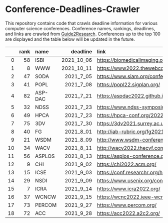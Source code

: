 # Conference-Deadlines-Crawler

This repository contains code that crawls deadline information for various computer science conferences. 
Conference names, rankings, deadlines, and links are crawled from [Guide2Research](https://www.guide2research.com/topconf/).
Conferences up to the top 100 are displayed and the table below will be updated in the future.

|    |   rank | name    |   deadline | link                                                  |
|---:|-------:|:--------|-----------:|:------------------------------------------------------|
|  0 |     58 | ISBI    | 2021_10_06 | https://biomedicalimaging.org/2022/                   |
|  1 |      8 | WWW     | 2021_10_11 | https://www2022.thewebconf.org/                       |
|  2 |     47 | SODA    |  2021_7_05 | https://www.siam.org/conferences/cm/conference/soda22 |
|  3 |     41 | POPL    |  2021_7_08 | https://popl22.sigplan.org/                           |
|  4 |     82 | ASP-DAC |  2021_7_21 | https://aspdac2022.github.io/index.html               |
|  5 |     32 | NDSS    |  2021_7_23 | https://www.ndss-symposium.org/ndss2022/              |
|  6 |     49 | HPCA    |  2021_7_23 | https://hpca-conf.org/2022/                           |
|  7 |     75 | 3DV     |  2021_7_30 | https://3dv2021.surrey.ac.uk/                         |
|  8 |     40 | FG      |  2021_8_01 | http://iab-rubric.org/fg2021/                         |
|  9 |     21 | WSDM    |  2021_8_09 | http://www.wsdm-conference.org/2022/                  |
| 10 |     34 | WACV    |  2021_8_11 | http://wacv2022.thecvf.com/home                       |
| 11 |     56 | ASPLOS  |  2021_8_13 | https://asplos-conference.org/                        |
| 12 |      9 | CHI     |  2021_9_02 | https://chi2022.acm.org/                              |
| 13 |     15 | ICSE    |  2021_9_03 | https://conf.researchr.org/home/icse-2022             |
| 14 |     29 | NSDI    |  2021_9_09 | https://www.usenix.org/conference/nsdi22              |
| 15 |      7 | ICRA    |  2021_9_14 | https://www.icra2022.org/                             |
| 16 |     37 | WCNCW   |  2021_9_15 | https://wcnc2022.ieee-wcnc.org/                       |
| 17 |     73 | PERCOM  |  2021_9_27 | https://www.percom.org/                               |
| 18 |     72 | ACC     |  2021_9_28 | https://acc2022.a2c2.org/                             |
